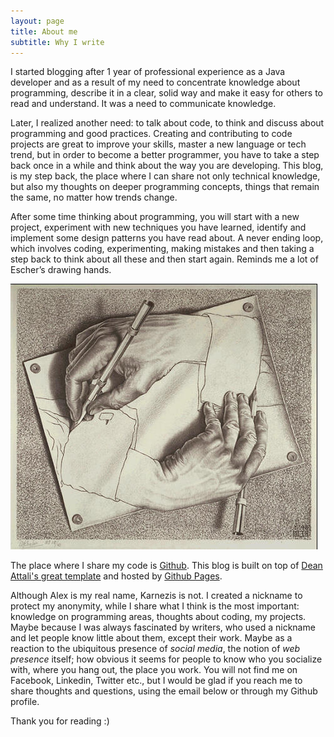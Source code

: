 ```yaml
---
layout: page
title: About me
subtitle: Why I write
---
```


I started blogging after 1 year of professional experience as a Java developer and as a result of my need to concentrate knowledge about programming, describe it in a clear, solid way and make it easy for others to read and understand. It was a need to communicate knowledge.

Later, I realized another need: to talk about code, to think and discuss about programming and good practices. Creating and contributing to code projects are great to improve your skills, master a new language or tech trend, but in order to become a better programmer, you have to take a step back once in a while and think about the way you are developing. This blog, is my step back, the place where I can share not only technical knowledge, but also my thoughts on deeper programming concepts, things that remain the same, no matter how trends change.

After some time thinking about programming, you will start with a new project, experiment with new techniques you have learned, identify and implement some design patterns you have read about. A never ending loop, which involves coding, experimenting, making mistakes and then taking a step back to think about all these and then start again. Reminds me a lot of Escher’s drawing hands.

![M.C. Escher Drawing Hands](img/escher-drawing-hands.jpg)

The place where I share my code is [Github](https://github.com/alkarn). This blog is built on top of [Dean Attali's great template](https://github.com/daattali/beautiful-jekyll) and hosted by [Github Pages](https://pages.github.com).

Although Alex is my real name, Karnezis is not. I created a nickname to protect my anonymity, while I share what I think is the most important: knowledge on programming areas, thoughts about coding, my projects. Maybe because I was always fascinated by writers, who used a nickname and let people know little about them, except their work.  Maybe as a reaction to the ubiquitous presence of *social media*, the notion of *web presence* itself; how obvious it seems for people to know who you socialize with, where you hang out, the place you work. You will not find me on Facebook, Linkedin, Twitter etc., but I would be glad if you reach me to share thoughts and questions, using the email below or through my Github profile.

Thank you for reading :)
